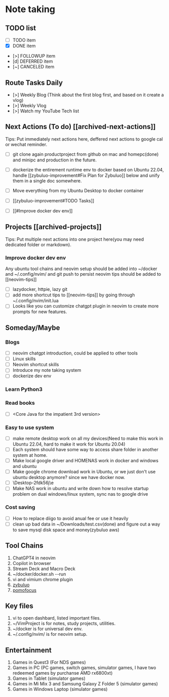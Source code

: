 # Note taking

## TODO list

- [ ] TODO item
- [x] DONE item
- [>] FOLLOWUP item
- [d] DEFERRED item
- [~] CANCELED item

## Route Tasks Daily

- [>] Weekly Blog (Think about the first blog first, and based on it create a vlog)
- [>] Weekly Vlog
- [>] Watch my YouTube Tech list

## Next Actions (To do) [[archived-next-actions]]

Tips: Put immediately next actions here, deffered next actions to google cal or wechat reminder.

- [ ] git clone again productproject from github on mac and homepc(done) and minipc and production in the future.
- [ ] dockerize the entirement runtime env to docker based on Ubuntu 22.04, handle [[zybuluo-improvement#Fix Plan for Zybuluo]] below and unify them in a single doc somewhere.
- [ ] Move everything from my Ubuntu Desktop to docker container
- [ ] [[zybuluo-improvement#TODO Tasks]]
- [ ] [[#Improve docker dev env]]


## Projects [[archived-projects]]

Tips: Put multiple next actions into one project here(you may need dedicated folder or markdown).

### Improve docker dev env

Any ubuntu tool chains and neovim setup should be added into ~/docker and ~/.config/nvim/ and git push to persist
neovim tips should be added to [[neovim-tips]]

- [ ] lazydocker, httpie, lazy git
- [ ] add more shortcut tips to [[neovim-tips]] by going through ~/.config/nvim/init.lua
- [ ] Looks like you can customize chatgpt plugin in neovim to create more prompts for new features.

## Someday/Maybe

### Blogs

- [ ] neovim chatgpt introduction, could be applied to other tools
- [ ] Linux skills
- [ ] Neovim shortcut skills
- [ ] Introduce my note taking system
- [ ] dockerize dev env

### Learn Python3

### Read books

- [ ] <Core Java for the impatient 3rd version> 

### Easy to use system

- [ ] make remote desktop work on all my devices(Need to make this work in Ubuntu 22.04, hard to make it work for Ubuntu 20.04)
- [ ] Each system should have some way to access share folder in another system at home.
- [ ] Make local google driver and HOMENAS work in docker and windows and ubuntu
- [ ] Make google chrome download work in Ubuntu, or we just don't use ubuntu desktop anymore? since we have docker now.
- [ ] \\Desktop-2fdk56j\e
- [ ] Make NAS work in ubuntu and write down how to resolve startup problem on dual windows/linux system, sync nas to google drive

### Cost saving

- [ ] How to replace diigo to avoid anual fee or use it heavily
- [ ] clean up bad data in ~/Downloads/test.csv(done) and figure out a way to save mysql disk space and money(zybuluo aws)

## Tool Chains

1. ChatGPT4 in neovim
2. Copilot in browser
3. Stream Deck and Macro Deck
4. ~/docker/docker.sh --run
5. vi and vimium chrome plugin
6. [zybuluo](https://www.zybuluo.com/mdeditor)
7. [pomofocus](https://pomofocus.io/app)

## Key files

1. vi to open dashbard, listed important files.
2. ~/VimProject is for notes, study projects, utilities.
3. ~/docker is for universal dev env.
4. ~/.config/nvim/ is for neovim setup.

## Entertainment

1. Games in Quest3 (For NDS games)
2. Games in PC (PC games, switch games, simulator games, I have two redeemed games by purchanse AMD rx6800xt)
3. Games in Tablet (simulator games)
4. Games in Mi Mix 3 and Samsung Galaxy Z Folder 5 (simulator games)
5. Games in Windows Laptop (simulator games)
